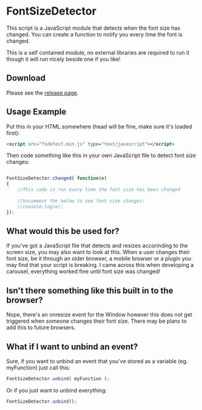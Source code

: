 # FontSizeDetector

This script is a JavaScript module that detects when the font size has changed. You can create a function to notify you every time the font is changed.

This is a self contained module, no external libraries are required to run it though it will run nicely beside one if you like!

## Download

Please see the [release page](https://github.com/nrg753/FontSizeDetector/releases).

## Usage Example

Put this in your HTML somewhere (head will be fine, make sure it's loaded first):

```html
<script src="fsdetect.min.js" type="text/javascript"></script>
```

Then code something like this in your own JavaScript file to detect font size changes:

```javascript

FontSizeDetector.changed( function(e)
{
    //This code is run every time the font size has been changed
    
    //Uncomment the below to see font size changes:
    //console.log(e);
});

```

## What would this be used for?

If you've got a JavaScript file that detects and resizes accorinding to the screen size, you may also want to look at this. When a user changes their font size, be it through an older browser, a mobile browser or a plugin you may find that your script is breaking. I came across this when developing a carousel, everything worked fine until font size was changed!

## Isn't there something like this built in to the browser?

Nope, there's an onresize event for the Window however this does not get triggered when someone changes their font size. There may be plans to add this to future browsers.

## What if I want to unbind an event?

Sure, if you want to unbind an event that you've stored as a variable (eg. myFunction) just call this:

```javascript
FontSizeDetector.unbind( myFunction );
```

Or if you just want to unbind everything:

```javascript
FontSizeDetector.unbind();
```
